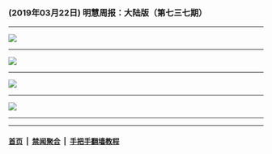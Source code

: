 ### (2019年03月22日) 明慧周报：大陆版（第七三七期） 

---

<img src="http://qikan.minghui.org/mhqkpage/qikanimage/2019/03/21/mhzb_737_pdf-online1.png"/><hr/>
<img src="http://qikan.minghui.org/mhqkpage/qikanimage/2019/03/21/mhzb_737_pdf-online2.png"/><hr/>
<img src="http://qikan.minghui.org/mhqkpage/qikanimage/2019/03/21/mhzb_737_pdf-online3.png"/><hr/>
<img src="http://qikan.minghui.org/mhqkpage/qikanimage/2019/03/21/mhzb_737_pdf-online4.png"/><hr/>


---

#### [首页](../../../..) &nbsp;|&nbsp; [禁闻聚合](https://github.com/gfw-breaker/banned-news) &nbsp;|&nbsp; [手把手翻墙教程](https://github.com/gfw-breaker/guides) 